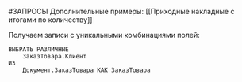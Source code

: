 #ЗАПРОСЫ
Дополнительные примеры:
[[Приходные накладные с итогами по количеству]]

Получаем записи с уникальными комбинациями полей:
```bsl
ВЫБРАТЬ РАЗЛИЧНЫЕ
	ЗаказТовара.Клиент
ИЗ
	Документ.ЗаказТовара КАК ЗаказТовара
```